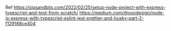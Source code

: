 Ref
https://sipsandbits.com/2022/02/25/setup-node-project-with-express-typescript-and-test-from-scratch/
https://medium.com/@oxodesign/node-js-express-with-typescript-eslint-jest-prettier-and-husky-part-2-f129188ce404
